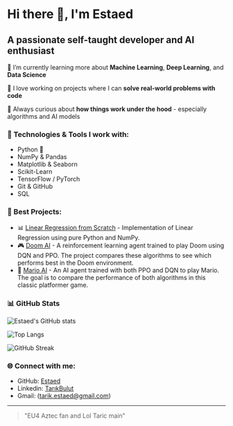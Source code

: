 # Hi there 👋, I'm Estaed

## A passionate self-taught developer and AI enthusiast

🌱 I’m currently learning more about **Machine Learning**, **Deep Learning**, and **Data Science**

💼 I love working on projects where I can **solve real-world problems with code**

🧠 Always curious about **how things work under the hood** - especially algorithms and AI models

### 🔧 Technologies & Tools I work with:
- Python 🐍
- NumPy & Pandas
- Matplotlib & Seaborn
- Scikit-Learn
- TensorFlow / PyTorch
- Git & GitHub
- SQL

### 🚀 Best Projects:

- 📊 [Linear Regression from Scratch](https://github.com/Estaed/Linear_Regression_Scratch) - Implementation of Linear Regression using pure Python and NumPy.
- 🎮 [Doom AI](https://github.com/Estaed/Doom-AI) - A reinforcement learning agent trained to play Doom using DQN and PPO. The project compares these algorithms to see which performs best in the Doom environment.
- 🍄 [Mario AI](https://github.com/Estaed/Mario-AI) - An AI agent trained with both PPO and DQN to play Mario. The goal is to compare the performance of both algorithms in this classic platformer game.


### 📊 GitHub Stats

![Estaed's GitHub stats](https://github-readme-stats.vercel.app/api?username=Estaed&show_icons=true&theme=tokyonight)

![Top Langs](https://github-readme-stats.vercel.app/api/top-langs/?username=Estaed&layout=compact&theme=tokyonight)

![GitHub Streak](https://github-readme-streak-stats.herokuapp.com?user=Estaed&theme=tokyonight&hide_border=false)

### 🌐 Connect with me:
- GitHub: [Estaed](https://github.com/Estaed)
- Linkedin: [TarıkBulut](https://www.linkedin.com/in/tarıkbulut/)
- Gmail: (tarik.estaed@gmail.com)

---

> "EU4 Aztec fan and Lol Taric main" 

